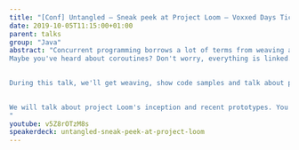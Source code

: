 ```yaml
---
title: "[Conf] Untangled — Sneak peek at Project Loom — Voxxed Days Ticino 2019 (EN)"
date: 2019-10-05T11:15:00+01:00
parent: talks
group: "Java"
abstract: "Concurrent programming borrows a lot of terms from weaving and twists our minds with intertwined concepts: fibers, threads, lightweight-threads, green threads, loom...
Maybe you've heard about coroutines? Don't worry, everything is linked.
           

During this talk, we'll get weaving, show code samples and talk about project Loom, whose goal is to bring “lightweight concurrency“ mechanisms to the JVM, along with APIs to embroider the story.
           

We will talk about project Loom's inception and recent prototypes. You will also see its mesh goes far beyond “simple“ primitives to revolutionize the JVM.
"
youtube: v5Z8rOTzM8s
speakerdeck: untangled-sneak-peek-at-project-loom
---
```


